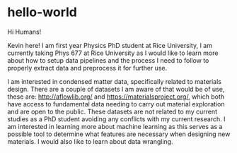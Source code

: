 # hello-world

Hi Humans!

Kevin here! I am first year Physics PhD student at Rice University, I am currently taking Phys 677 at Rice University as I 
would like to learn more about how to setup data pipelines and the process I need to follow to properly extract data and 
preprocess it for further use.

I am interested in condensed matter data, specifically related to materials design. There are a couple of datasets I am aware 
of that would be of use, these are: http://aflowlib.org/ and https://materialsproject.org/, which both have access to 
fundamental data needing to carry out material exploration and are open to the public. These datasets are not related to my 
current studies as a PhD student avoiding any conflicts with my current research.
I am interested in learning more about machine learning as this serves as a possible tool to determine what features are necessary when designing new materials. I would also like to learn about data wrangling.
